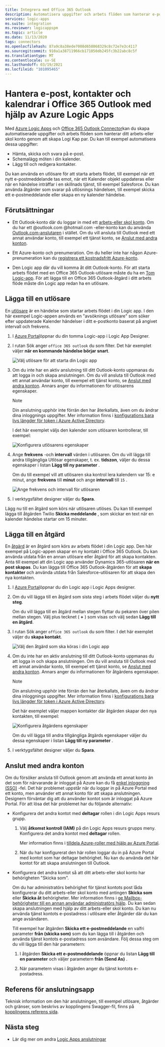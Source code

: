 ```yaml
---
title: Integrera med Office 365 Outlook
description: Automatisera uppgifter och arbets flöden som hanterar e-post, kontakter och kalendrar i Office 365 Outlook med hjälp av Azure Logic Apps
services: logic-apps
ms.suite: integration
ms.reviewer: logicappspm
ms.topic: article
ms.date: 11/13/2020
tags: connectors
ms.openlocfilehash: 87a9c8a38ede7008d658068329c8c72e7e3c4117
ms.sourcegitcommit: 910a1a38711966cb171050db245fc3b22abc8c5f
ms.translationtype: MT
ms.contentlocale: sv-SE
ms.lasthandoff: 03/19/2021
ms.locfileid: "101095465"
---
```

# <a name="manage-email-contacts-and-calendars-in-office-365-outlook-by-using-azure-logic-apps"></a>Hantera e-post, kontakter och kalendrar i Office 365 Outlook med hjälp av Azure Logic Apps

Med [Azure Logic Apps](../logic-apps/logic-apps-overview.md) och [Office 365 Outlook Connector](/connectors/office365connector/)kan du skapa automatiserade uppgifter och arbets flöden som hanterar ditt arbets-eller skol konto genom att skapa Logi Kap par. Du kan till exempel automatisera dessa uppgifter:

* Hämta, skicka och svara på e-post.
* Schemalägg möten i din kalender.
* Lägg till och redigera kontakter.

Du kan använda en utlösare för att starta arbets flödet, till exempel när ett nytt e-postmeddelande tas emot, när ett Kalender objekt uppdateras eller när en händelse inträffar i en skillnads tjänst, till exempel Salesforce. Du kan använda åtgärder som svarar på utlösnings händelsen, till exempel skicka ett e-postmeddelande eller skapa en ny kalender händelse.

## <a name="prerequisites"></a>Förutsättningar

* Ett Outlook-konto där du loggar in med ett [arbets-eller skol konto](https://www.office.com/). Om du har ett @outlook.com @hotmail.com -eller-konto kan du använda [Outlook.com-anslutaren](../connectors/connectors-create-api-outlook.md) i stället. Om du vill ansluta till Outlook med ett annat användar konto, till exempel ett tjänst konto, se [Anslut med andra konton](#connect-using-other-accounts).

* Ett Azure-konto och prenumeration. Om du heller inte har någon Azure-prenumeration kan du [registrera ett kostnadsfritt Azure-konto](https://azure.microsoft.com/free/?WT.mc_id=A261C142F).

* Den Logic app där du vill komma åt ditt Outlook-konto. För att starta arbets flödet med en Office 365 Outlook-utlösare måste du ha en [Tom Logic-app](../logic-apps/quickstart-create-first-logic-app-workflow.md). För att lägga till en Office 365 Outlook-åtgärd i ditt arbets flöde måste din Logic app redan ha en utlösare.

## <a name="add-a-trigger"></a>Lägga till en utlösare

En [utlösare](../logic-apps/logic-apps-overview.md#logic-app-concepts) är en händelse som startar arbets flödet i din Logic app. I den här exempel Logic-appen används en "avsöknings utlösare" som söker efter uppdaterade Kalender händelser i ditt e-postkonto baserat på angivet intervall och frekvens.

1. I [Azure Portal](https://portal.azure.com)öppnar du din tomma Logic-app i Logic App Designer.

1. I rutan Sök anger `office 365 outlook` du som filter. Det här exemplet väljer **när en kommande händelse börjar snart**.
   
   ![Välj utlösare för att starta din Logic app](./media/connectors-create-api-office365-outlook/office365-trigger.png)

1. Om du inte har en aktiv anslutning till ditt Outlook-konto uppmanas du att logga in och skapa anslutningen. Om du vill ansluta till Outlook med ett annat användar konto, till exempel ett tjänst konto, se [Anslut med andra konton](#connect-using-other-accounts). Annars anger du informationen för utlösarens egenskaper.

   > [!NOTE]
   > Din anslutning upphör inte förrän den har återkallats, även om du ändrar dina inloggnings uppgifter. Mer information finns i [konfigurations bara livs längder för token i Azure Active Directory](../active-directory/develop/active-directory-configurable-token-lifetimes.md).

   I det här exemplet väljs den kalender som utlösaren kontrollerar, till exempel:

   ![Konfigurera utlösarens egenskaper](./media/connectors-create-api-office365-outlook/select-calendar.png)

1. Ange **frekvens** -och **intervall** värden i utlösaren. Om du vill lägga till andra tillgängliga Utlösar egenskaper, t. ex. **tidszon**, väljer du dessa egenskaper i listan **Lägg till ny parameter** .

   Om du till exempel vill att utlösaren ska kontrol lera kalendern var 15: e minut, ange **frekvens** till **minut** och ange **intervall** till `15` . 

   ![Ange frekvens och intervall för utlösaren](./media/connectors-create-api-office365-outlook/calendar-settings.png)

1. I verktygsfältet designer väljer du **Spara**.

Lägg nu till en åtgärd som körs när utlösaren utlöses. Du kan till exempel lägga till åtgärden Twilio **Skicka meddelande** , som skickar en text när en kalender händelse startar om 15 minuter.

## <a name="add-an-action"></a>Lägga till en åtgärd

En [åtgärd](../logic-apps/logic-apps-overview.md#logic-app-concepts) är en åtgärd som körs av arbets flödet i din Logic app. Den här exempel på Logic-appen skapar en ny kontakt i Office 365 Outlook. Du kan använda utdata från en annan utlösare eller åtgärd för att skapa kontakten. Anta till exempel att din Logic app använder Dynamics 365-utlösaren **när en post skapas**. Du kan lägga till Office 365 Outlook-åtgärden för att **skapa kontakter** och använda utdata från Salesforce-utlösaren för att skapa den nya kontakten.

1. I [Azure Portal](https://portal.azure.com)öppnar du din Logic app i Logic Apps designer.

1. Om du vill lägga till en åtgärd som sista steg i arbets flödet väljer du **nytt steg**. 

   Om du vill lägga till en åtgärd mellan stegen flyttar du pekaren över pilen mellan stegen. Välj plus tecknet ( **+** ) som visas och välj sedan **Lägg till en åtgärd**.

1. I rutan Sök anger `office 365 outlook` du som filter. I det här exemplet väljer du **skapa kontakt**.

   ![Välj den åtgärd som ska köras i din Logic app](./media/connectors-create-api-office365-outlook/office365-actions.png) 

1. Om du inte har en aktiv anslutning till ditt Outlook-konto uppmanas du att logga in och skapa anslutningen. Om du vill ansluta till Outlook med ett annat användar konto, till exempel ett tjänst konto, se [Anslut med andra konton](#connect-using-other-accounts). Annars anger du informationen för åtgärdens egenskaper.

   > [!NOTE]
   > Din anslutning upphör inte förrän den har återkallats, även om du ändrar dina inloggnings uppgifter. Mer information finns i [konfigurations bara livs längder för token i Azure Active Directory](../active-directory/develop/active-directory-configurable-token-lifetimes.md).

   Det här exemplet väljer mappen kontakter där åtgärden skapar den nya kontakten, till exempel:

   ![Konfigurera åtgärdens egenskaper](./media/connectors-create-api-office365-outlook/select-contacts-folder.png)

   Om du vill lägga till andra tillgängliga åtgärds egenskaper väljer du dessa egenskaper i listan **Lägg till ny parameter** .

1. I verktygsfältet designer väljer du **Spara**.

<a name="connect-using-other-accounts"></a>

## <a name="connect-using-other-accounts"></a>Anslut med andra konton

Om du försöker ansluta till Outlook genom att använda ett annat konto än det som för närvarande är inloggat på Azure kan du få [enkel inloggning (SSO)](../active-directory/manage-apps/what-is-single-sign-on.md) -fel. Det här problemet uppstår när du loggar in på Azure Portal med ett konto, men använder ett annat konto för att skapa anslutningen. Designern förväntar dig att du använder kontot som är inloggat på Azure Portal. För att lösa det här problemet har du följande alternativ:

* Konfigurera det andra kontot med **deltagar** rollen i din Logic Apps resurs grupp.

  1. Välj **åtkomst kontroll (IAM)** på din Logic Apps resurs grupps meny. Konfigurera det andra kontot med **deltagar** rollen. 
  
     Mer information finns i [tilldela Azure-roller med hjälp av Azure Portal](../role-based-access-control/role-assignments-portal.md).

  1. När du har konfigurerat den här rollen loggar du in på Azure Portal med kontot som har deltagar behörighet. Nu kan du använda det här kontot för att skapa anslutningen till Outlook.

* Konfigurera det andra kontot så att ditt arbets-eller skol konto har behörigheten "Skicka som".

   Om du har administratörs behörighet för tjänst kontots post låda konfigurerar du ditt arbets-eller skol konto med antingen **Skicka som** eller **Skicka åt** behörigheter. Mer information finns i [ge Mailbox-behörigheter till en annan användar administratörs hjälp](/microsoft-365/admin/add-users/give-mailbox-permissions-to-another-user). Du kan sedan skapa anslutningen med hjälp av ditt arbets-eller skol konto. Du kan nu använda tjänst kontots e-postadress i utlösare eller åtgärder där du kan ange avsändaren.

   Till exempel har åtgärden **Skicka ett e-postmeddelande** en valfri parameter **från (skicka som)** som du kan lägga till i åtgärden och använda tjänst kontots e-postadress som avsändare. Följ dessa steg om du vill lägga till den här parametern:

   1. I åtgärden **Skicka ett e-postmeddelande** öppnar du listan **Lägg till en parameter** och väljer parametern **från (Send As)** .

   1. När parametern visas i åtgärden anger du tjänst kontots e-postadress.

## <a name="connector-reference"></a>Referens för anslutningsapp

Teknisk information om den här anslutningen, till exempel utlösare, åtgärder och gränser, som beskrivs av kopplingens Swagger-fil, finns på [kopplingens referens sida](/connectors/office365/). 

## <a name="next-steps"></a>Nästa steg

* Lär dig mer om andra [Logic Apps anslutningar](../connectors/apis-list.md)
